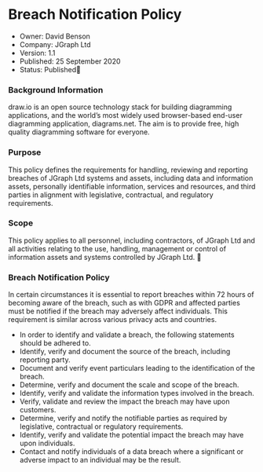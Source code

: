 # Breach Notification Policy

- Owner:      David Benson
- Company:    JGraph Ltd
- Version:    1.1
- Published:  25 September 2020
- Status:     Published

### Background Information

draw.io is an open source technology stack for building diagramming applications, and the world’s most widely used browser-based end-user diagramming application, diagrams.net.
The aim is to provide free, high quality diagramming software for everyone.

### Purpose

This policy defines the requirements for handling, reviewing and reporting breaches of JGraph Ltd systems and assets, including data and information assets, personally identifiable information, services and resources, and third parties in alignment with legislative, contractual, and regulatory requirements.

### Scope

This policy applies to all personnel, including contractors, of JGraph Ltd and all activities relating to the use, handling, management or control of information assets and systems controlled by JGraph Ltd.

### Breach Notification Policy

In certain circumstances it is essential to report breaches within 72 hours of becoming aware of the breach, such as with GDPR and affected parties must be notified if the breach may adversely affect individuals. This requirement is similar across various privacy acts and countries.

- In order to identify and validate a breach, the following statements should be adhered to.
- Identify, verify and document the source of the breach, including reporting party.
- Document and verify event particulars leading to the identification of the breach.
- Determine, verify and document the scale and scope of the breach.
- Identify, verify and validate the information types involved in the breach.
- Verify, validate and review the impact the breach may have upon customers.
- Determine, verify and notify the notifiable parties as required by legislative, contractual or regulatory requirements.
- Identify, verify and validate the potential impact the breach may have upon individuals.
- Contact and notify individuals of a data breach where a significant or adverse impact to an individual may be the result.
